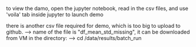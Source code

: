 to view the damo, open the jupyter notebook, read in the csv files, and use 'voila' tab inside jupyter to launch demo

there is another csv file required for demo, which is too big to upload to github.
--> name of the file is "df_mean_std_missing", it can be downloaded from VM in the directory:  --> cd /data/results/batch_run
